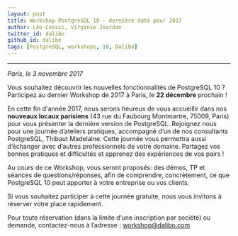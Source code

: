 ```yaml
---
layout: post
title: Workshop PostgreSQL 10 - dernière date pour 2017
author: Léo Cossic, Virginie Jourdan
twitter_id: dalibo
github_id: dalibo
tags: [PostgreSQL, workshops, 10, Dalibo]
---
```


---
*Paris, le 3 novembre 2017*

Vous souhaitez découvrir les nouvelles fonctionnalités de PostgreSQL 10 ? Participez au dernier Workshop de 2017 à Paris, le **22 décembre** prochain !

<!--MORE-->


En cette fin d'année 2017, nous serons heureux de vous accueillir dans nos **nouveaux locaux parisiens** (43 rue du Faubourg Montmartre, 75009, Paris) pour vous présenter la dernière version de PostgreSQL. 
Rejoignez nous pour une journée d’ateliers pratiques, accompagné d’un de nos consultants PostgreSQL, Thibaut Madelaine. Cette journée vous permettra aussi d’échanger avec d’autres professionnels de votre domaine. Partagez vos bonnes pratiques et difficultés et apprenez des expériences de vos pairs !

Au cours de ce Workshop, vous seront proposés: des démos, TP et séances de questions/réponses, afin de comprendre, concrètement, ce que PostgreSQL 10 peut apporter à votre entreprise ou vos clients.

Si vous souhaitez participer à cette journée gratuite, nous vous invitons à réserver votre place rapidement.

Pour toute réservation (dans la limite d’une inscription par société) ou demande, contactez-nous à l’adresse : [workshop@dalibo.com](mailto:workshop@dalibo.com)
